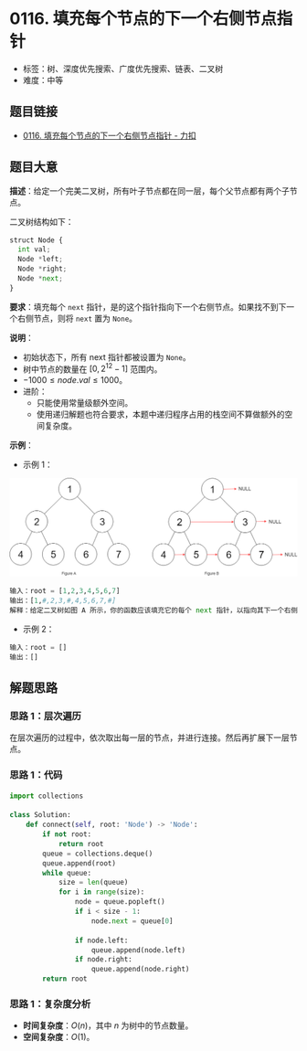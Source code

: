 # 0116. 填充每个节点的下一个右侧节点指针

- 标签：树、深度优先搜索、广度优先搜索、链表、二叉树
- 难度：中等

## 题目链接

- [0116. 填充每个节点的下一个右侧节点指针 - 力扣](https://leetcode.cn/problems/populating-next-right-pointers-in-each-node/)

## 题目大意

**描述**：给定一个完美二叉树，所有叶子节点都在同一层，每个父节点都有两个子节点。

二叉树结构如下：

```python
struct Node {
  int val;
  Node *left;
  Node *right;
  Node *next;
}
```

**要求**：填充每个 `next` 指针，是的这个指针指向下一个右侧节点。如果找不到下一个右侧节点，则将 `next` 置为 `None`。

**说明**：

- 初始状态下，所有 next 指针都被设置为 `None`。
- 树中节点的数量在 $[0, 2^{12} - 1]$ 范围内。
- $-1000 \le node.val \le 1000$。
- 进阶：
  - 只能使用常量级额外空间。
  - 使用递归解题也符合要求，本题中递归程序占用的栈空间不算做额外的空间复杂度。


**示例**：

- 示例 1：

![](../images/20201024011601.png)

```python
输入：root = [1,2,3,4,5,6,7]
输出：[1,#,2,3,#,4,5,6,7,#]
解释：给定二叉树如图 A 所示，你的函数应该填充它的每个 next 指针，以指向其下一个右侧节点，如图 B 所示。序列化的输出按层序遍历排列，同一层节点由 next 指针连接，'#' 标志着每一层的结束。
```

- 示例 2：

```python
输入：root = []
输出：[]
```

## 解题思路

### 思路 1：层次遍历

在层次遍历的过程中，依次取出每一层的节点，并进行连接。然后再扩展下一层节点。

### 思路 1：代码

```python
import collections

class Solution:
    def connect(self, root: 'Node') -> 'Node':
        if not root:
            return root
        queue = collections.deque()
        queue.append(root)
        while queue:
            size = len(queue)
            for i in range(size):
                node = queue.popleft()
                if i < size - 1:
                    node.next = queue[0]

                if node.left:
                    queue.append(node.left)
                if node.right:
                    queue.append(node.right)
        return root
```

### 思路 1：复杂度分析

- **时间复杂度**：$O(n)$，其中 $n$ 为树中的节点数量。
- **空间复杂度**：$O(1)$。


